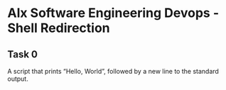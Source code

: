 # Alx Software Engineering Devops - Shell Redirection

## Task 0
A script that prints “Hello, World”, followed by a new line to the standard output.


